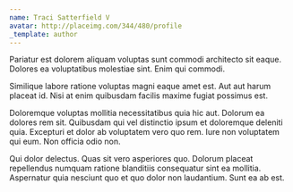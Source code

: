 ```yaml
---
name: Traci Satterfield V
avatar: http://placeimg.com/344/480/profile
_template: author
---
```

Pariatur est dolorem aliquam voluptas sunt commodi architecto sit eaque. Dolores ea voluptatibus molestiae sint. Enim qui commodi.
  
Similique labore ratione voluptas magni eaque amet est. Aut aut harum placeat id. Nisi at enim quibusdam facilis maxime fugiat possimus est.
  
Doloremque voluptas mollitia necessitatibus quia hic aut. Dolorum ea dolores rem sit. Quibusdam qui vel distinctio ipsum et doloremque deleniti quia. Excepturi et dolor ab voluptatem vero quo rem. Iure non voluptatem qui eum. Non officia odio non.
  
Qui dolor delectus. Quas sit vero asperiores quo. Dolorum placeat repellendus numquam ratione blanditiis consequatur sint ea mollitia. Aspernatur quia nesciunt quo et quo dolor non laudantium. Sunt ea ab est.
